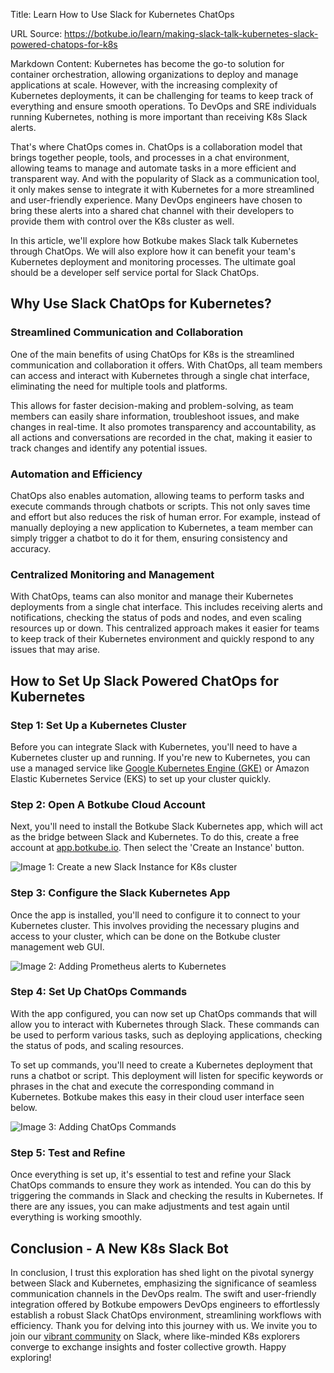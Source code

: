 Title: Learn How to Use Slack for Kubernetes ChatOps

URL Source: https://botkube.io/learn/making-slack-talk-kubernetes-slack-powered-chatops-for-k8s

Markdown Content:
Kubernetes has become the go-to solution for container orchestration, allowing organizations to deploy and manage applications at scale. However, with the increasing complexity of Kubernetes deployments, it can be challenging for teams to keep track of everything and ensure smooth operations. To DevOps and SRE individuals running Kubernetes, nothing is more important than receiving K8s Slack alerts.

That's where ChatOps comes in. ChatOps is a collaboration model that brings together people, tools, and processes in a chat environment, allowing teams to manage and automate tasks in a more efficient and transparent way. And with the popularity of Slack as a communication tool, it only makes sense to integrate it with Kubernetes for a more streamlined and user-friendly experience. Many DevOps engineers have chosen to bring these alerts into a shared chat channel with their developers to provide them with control over the K8s cluster as well.

In this article, we'll explore how Botkube makes Slack talk Kubernetes through ChatOps. We will also explore how it can benefit your team's Kubernetes deployment and monitoring processes. The ultimate goal should be a developer self service portal for Slack ChatOps.

**Why Use Slack ChatOps for Kubernetes?**
-----------------------------------------

### **Streamlined Communication and Collaboration**

One of the main benefits of using ChatOps for K8s is the streamlined communication and collaboration it offers. With ChatOps, all team members can access and interact with Kubernetes through a single chat interface, eliminating the need for multiple tools and platforms.

This allows for faster decision-making and problem-solving, as team members can easily share information, troubleshoot issues, and make changes in real-time. It also promotes transparency and accountability, as all actions and conversations are recorded in the chat, making it easier to track changes and identify any potential issues.

### **Automation and Efficiency**

ChatOps also enables automation, allowing teams to perform tasks and execute commands through chatbots or scripts. This not only saves time and effort but also reduces the risk of human error. For example, instead of manually deploying a new application to Kubernetes, a team member can simply trigger a chatbot to do it for them, ensuring consistency and accuracy.

### **Centralized Monitoring and Management**

With ChatOps, teams can also monitor and manage their Kubernetes deployments from a single chat interface. This includes receiving alerts and notifications, checking the status of pods and nodes, and even scaling resources up or down. This centralized approach makes it easier for teams to keep track of their Kubernetes environment and quickly respond to any issues that may arise.

**How to Set Up Slack Powered ChatOps for Kubernetes**
------------------------------------------------------

### **Step 1: Set Up a Kubernetes Cluster**

Before you can integrate Slack with Kubernetes, you'll need to have a Kubernetes cluster up and running. If you're new to Kubernetes, you can use a managed service like [Google Kubernetes Engine (GKE)](https://cloud.google.com/kubernetes-engine) or Amazon Elastic Kubernetes Service (EKS) to set up your cluster quickly.

### **Step 2: Open A Botkube Cloud Account**

Next, you'll need to install the Botkube Slack Kubernetes app, which will act as the bridge between Slack and Kubernetes. To do this, create a free account at [app.botkube.io](http://docs.google.com/app.botkube.io). Then select the 'Create an Instance' button.

![Image 1: Create a new Slack Instance for K8s cluster](https://cdn.prod.website-files.com/634fabb21508d6c9db9bc46f/655bb2eb3f0a2c0e4740dc59_7VGa3a5lV6LYmuS74DUTOp8xAdAmOsbWbj5NBsGiWkx8fr7XoP5XmsLmKsLlv3ZOM6_8ebrp_bguWThWb4RvM0u6Nfj_lF-e6MiKe7FqK5PgjkQSEMtbs16Z81jideuD1sdqaI7kUUdZNgieMLmiR27hxzY9QQlNr4dalENTZBXUCtJ6uAXXQUqLXS8Izw.png)

### **Step 3: Configure the Slack Kubernetes App**

Once the app is installed, you'll need to configure it to connect to your Kubernetes cluster. This involves providing the necessary plugins and access to your cluster, which can be done on the Botkube cluster management web GUI.

![Image 2: Adding Prometheus alerts to Kubernetes](https://cdn.prod.website-files.com/634fabb21508d6c9db9bc46f/655bb2eb4e91433fcda304d7_s8PJ96D0QQC8bPZApPzf3SqM3RUUyBALccY1kOTf1yjTW-R5xmRd10FxaIKtGtC9fpjLj3WJ5FIMt_JRNo_DM9PMERTruFcJ9Ppd6JB4q8OdQXfWZ8l0CqcxOUhxy-O-3qY_ZD0893VnDdiyZb8P_yyrMHytznyMwXqCJAuKolGKAME66JewgxqEzxwL4Q.png)

### **Step 4: Set Up ChatOps Commands**

With the app configured, you can now set up ChatOps commands that will allow you to interact with Kubernetes through Slack. These commands can be used to perform various tasks, such as deploying applications, checking the status of pods, and scaling resources.

To set up commands, you'll need to create a Kubernetes deployment that runs a chatbot or script. This deployment will listen for specific keywords or phrases in the chat and execute the corresponding command in Kubernetes. Botkube makes this easy in their cloud user interface seen below.

![Image 3: Adding ChatOps Commands](https://cdn.prod.website-files.com/634fabb21508d6c9db9bc46f/655bb2eb58ada6d8c5353bc9_fCRsNS2AUCBZ6K2M-NtCZk7mKySsJs-lGK4IoFOWXYBNSva_zrw2TkWhz9zT0y8rJGcoYmXqbF-henIjKRIb6nx2GgszKKxBn_hQhK3vLLAlujFfkTwUk6PFGiwTACtqrqS6SvY27ZVn1cLGtDQbwMfva6O_MmTLDBPTDdp0Kfj6CcYFJ4lJw8Bg5Na0lQ.png)

### **Step 5: Test and Refine**

Once everything is set up, it's essential to test and refine your Slack ChatOps commands to ensure they work as intended. You can do this by triggering the commands in Slack and checking the results in Kubernetes. If there are any issues, you can make adjustments and test again until everything is working smoothly.

**Conclusion - A New K8s Slack Bot**
------------------------------------

In conclusion, I trust this exploration has shed light on the pivotal synergy between Slack and Kubernetes, emphasizing the significance of seamless communication channels in the DevOps realm. The swift and user-friendly integration offered by Botkube empowers DevOps engineers to effortlessly establish a robust Slack ChatOps environment, streamlining workflows with efficiency. Thank you for delving into this journey with us. We invite you to join our [vibrant community](https://join.botkube.io/) on Slack, where like-minded K8s explorers converge to exchange insights and foster collective growth. Happy exploring!
